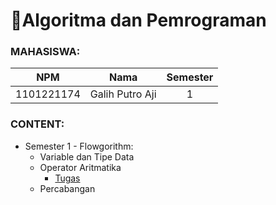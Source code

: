 # 📝Algoritma dan Pemrograman

### MAHASISWA:
| **NPM**    | **Nama**        | **Semester** |
|:----------:|:---------------:|:------------:|
| 1101221174 | Galih Putro Aji | 1            |
     
     
    
### CONTENT:
- Semester 1 - Flowgorithm:
  - Variable dan Tipe Data
  - Operator Aritmatika 
     - <a href="https://github.com/galihputroaji/algo/tree/main/Tugas%20-%20Operator%20Aritmatika">Tugas</a>
  - Percabangan
